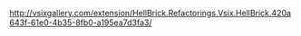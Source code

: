http://vsixgallery.com/extension/HellBrick.Refactorings.Vsix.HellBrick.420a643f-61e0-4b35-8fb0-a195ea7d3fa3/
